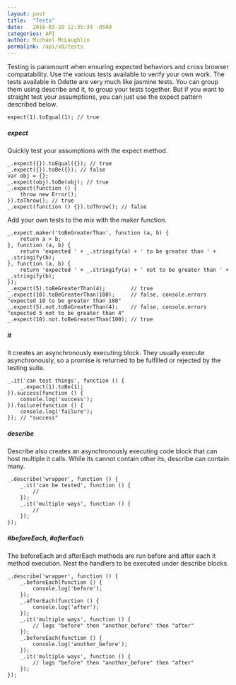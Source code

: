 ```yaml
---
layout: post
title:  "Tests"
date:   2016-03-20 12:35:34 -0500
categories: API
author: Michael McLaughlin
permalink: /api/v0/tests
---
```


<p>Testing is paramount when ensuring expected behaviors and cross browser compatability. Use the various tests available to verify your own work. The tests available in Odette are very much like jasmine tests. You can group them using describe and it, to group your tests together. But if you want to straight test your assumptions, you can just use the expect pattern described below.</p>
<pre class="code code-section" data-custom="code-snippet"><code class="language-javascript">expect(1).toEqual(1); // true</code></pre>
<div id="methods_expect">
    <h5 class="title-headline">expect</h5>
    <p>Quickly test your assumptions with the expect method.</p>
    <pre class="code code-section" data-custom="code-snippet"><code class="language-javascript">_.expect({}).toEqual({}); // true
_.expect({}).toBe({}); // false
var obj = {};
_.expect(obj).toBe(obj); // true
_.expect(function () {
    throw new Error();
}).toThrow(); // true
_.expect(function () {}).toThrow(); // false</code></pre>
    <p>Add your own tests to the mix with the maker function.</p>
    <pre class="code code-section" data-custom="code-snippet"><code class="language-javascript">_.expect.maker('toBeGreaterThan', function (a, b) {
    return a > b;
}, function (a, b) {
    return 'expected ' + _.stringify(a) + ' to be greater than ' + _.stringify(b);
}, function (a, b) {
    return 'expected ' + _.stringify(a) + ' not to be greater than ' + _.stringify(b);
});
_.expect(5).toBeGreaterThan(4);        // true
_.expect(10).toBeGreaterThan(100);     // false, console.errors "expected 10 to be greater than 100"
_.expect(5).not.toBeGreaterThan(4);    // false, console.errors "expected 5 not to be greater than 4"
_.expect(10).not.toBeGreaterThan(100); // true</code></pre>
</div>
<div id="methods_it">
    <h5 class="title-headline">it</h5>
    <p>It creates an asynchronously executing block. They usually execute asynchronously, so a promise is returned to be fulfilled or rejected by the testing suite.</p>
    <pre class="code code-section" data-custom="code-snippet"><code class="language-javascript">_.it('can test things', function () {
    _.expect(1).toBe(1);
}).success(function () {
    console.log('success');
}).failure(function () {
    console.log('failure');
}); // "success"</code></pre>
</div>
<div id="methods_describe">
    <h5 class="title-headline">describe</h5>
    <p>Describe also creates an asynchronously executing code block that can host multiple it calls. While its cannot contain other its, describe can contain many.</p>
    <pre class="code code-section" data-custom="code-snippet"><code class="language-javascript">_.describe('wrapper', function () {
    _.it('can be tested', function () {
        //
    });
    _.it('multiple ways', function () {
        //
    });
});</code></pre>
</div>
<div id="methods_beforeEach">
    <h5 class="title-headline">#beforeEach, #afterEach</h5>
    <p>The beforeEach and afterEach methods are run before and after each it method execution. Nest the handlers to be executed under describe blocks.</p>
    <pre class="code code-section" data-custom="code-snippet"><code class="language-javascript">_.describe('wrapper', function () {
    _.beforeEach(function () {
        console.log('before');
    });
    _.afterEach(function () {
        console.log('after');
    });
    _.it('multiple ways', function () {
        // logs "before" then "another_before" then "after"
    });
    _.beforeEach(function () {
        console.log('another_before');
    });
    _.it('multiple ways', function () {
        // logs "before" then "another_before" then "after"
    });
});</code></pre>
</div>